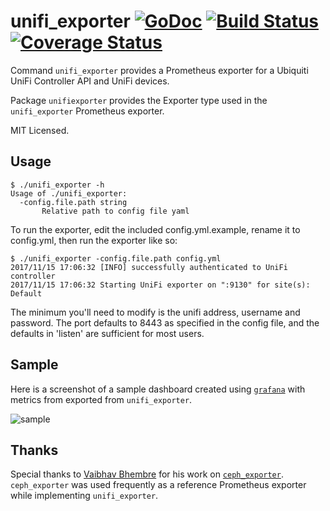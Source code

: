 unifi_exporter [![GoDoc](http://godoc.org/github.com/mdlayher/unifi_exporter?status.svg)](http://godoc.org/github.com/mdlayher/unifi_exporter) [![Build Status](https://travis-ci.org/mdlayher/unifi_exporter.svg?branch=master)](https://travis-ci.org/mdlayher/unifi_exporter) [![Coverage Status](https://coveralls.io/repos/mdlayher/unifi_exporter/badge.svg?branch=master)](https://coveralls.io/r/mdlayher/unifi_exporter?branch=master)
==============

Command `unifi_exporter` provides a Prometheus exporter for a Ubiquiti UniFi
Controller API and UniFi devices.

Package `unifiexporter` provides the Exporter type used in the `unifi_exporter`
Prometheus exporter.

MIT Licensed.

Usage
-----

```
$ ./unifi_exporter -h
Usage of ./unifi_exporter:
  -config.file.path string
       Relative path to config file yaml
```

To run the exporter, edit the included config.yml.example, rename it to config.yml, then run the exporter like so:

```
$ ./unifi_exporter -config.file.path config.yml
2017/11/15 17:06:32 [INFO] successfully authenticated to UniFi controller
2017/11/15 17:06:32 Starting UniFi exporter on ":9130" for site(s): Default
```

The minimum you'll need to modify is the unifi address, username and password. The port defaults to 8443 as specified in the config file,
and the defaults in 'listen' are sufficient for most users.

Sample
------

Here is a screenshot of a sample dashboard created using [`grafana`](https://github.com/grafana/grafana)
with metrics from exported from `unifi_exporter`.

![sample](https://cloud.githubusercontent.com/assets/1926905/13296555/163b39f2-dafc-11e5-84ef-8b8f03872c84.png)


Thanks
------

Special thanks to [Vaibhav Bhembre](https://github.com/neurodrone) for his work
on [`ceph_exporter`](https://github.com/digitalocean/ceph_exporter).
`ceph_exporter`  was used frequently as a reference Prometheus exporter while
implementing `unifi_exporter`.
